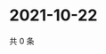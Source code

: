# 2021-10-22

共 0 条

<!-- BEGIN WEIBO -->
<!-- 最后更新时间 Fri Oct 22 2021 09:59:05 GMT+0800 (China Standard Time) -->

<!-- END WEIBO -->
